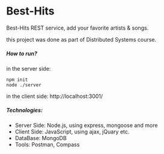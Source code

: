 # Best-Hits
Best-Hits REST service, add your favorite artists & songs.

this project was done as part of Distributed Systems course.


##### How to run?

in the server side:
```buildoutcfg
npm init
node ./server
```
in the client side:
http://localhost:3001/

##### Technologies:
* Server Side: Node.js, using express, mongoose and more
* Client Side: JavaScript, using ajax, jQuary etc.
* DataBase: MongoDB
* Tools: Postman, Compass
